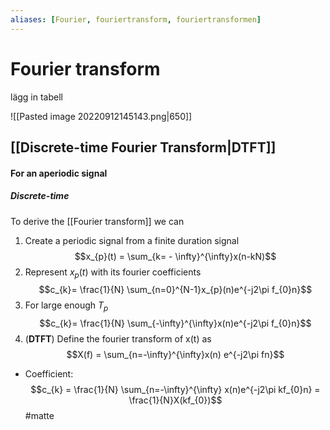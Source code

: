```yaml
---
aliases: [Fourier, fouriertransform, fouriertransformen]
---
```

# Fourier transform
lägg in tabell


![[Pasted image 20220912145143.png|650]]


## [[Discrete-time Fourier Transform|DTFT]]
#### For an aperiodic signal
##### Discrete-time
To derive the [[Fourier transform]] we can
1) Create a periodic signal from a finite duration signal $$x_{p}(t) = \sum_{k= - \infty}^{\infty}x(n-kN)$$
2) Represent $x_{p}(t)$ with its fourier coefficients $$c_{k}= \frac{1}{N} \sum_{n=0}^{N-1}x_{p}(n)e^{-j2\pi f_{0}n}$$
3) For large enough $T_{p}$ $$c_{k}= \frac{1}{N} \sum_{-\infty}^{\infty}x(n)e^{-j2\pi f_{0}n}$$
4) (**DTFT**) Define the fourier transform of x(t) as $$X(f) = \sum_{n=-\infty}^{\infty}x(n) e^{-j2\pi fn}$$
- Coefficient: $$c_{k} = \frac{1}{N} \sum_{n=-\infty}^{\infty} x(n)e^{-j2\pi kf_{0}n} = \frac{1}{N}X(kf_{0})$$
#matte 